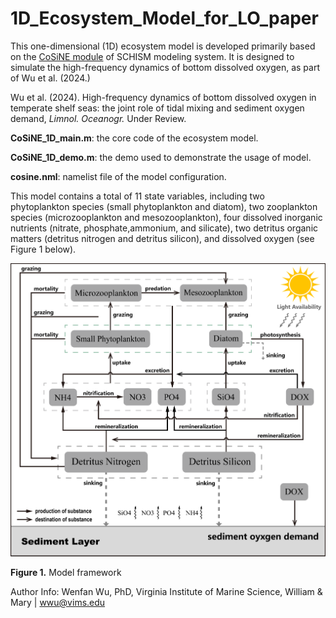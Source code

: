 # 1D_Ecosystem_Model_for_LO_paper

This one-dimensional (1D) ecosystem model is developed primarily based on the [CoSiNE module](https://ccrm.vims.edu/schismweb/CoSiNE_manual_ZG_v5.pdf) of SCHISM modeling system. It is designed to simulate the high-frequency dynamics of bottom dissolved oxygen, as part of Wu et al. (2024.)

Wu et al. (2024). High-frequency dynamics of bottom dissolved oxygen in temperate shelf seas: the joint role of tidal mixing and sediment oxygen demand, *Limnol. Oceanogr.* Under Review.

**CoSiNE_1D_main.m**: the core code of the ecosystem model.

**CoSiNE_1D_demo.m**: the demo used to demonstrate the usage of model.

**cosine.nml**: namelist file of the model configuration.



This model contains a total of 11 state variables, including two phytoplankton species (small phytoplankton and diatom), two zooplankton species (microzooplankton and mesozooplankton), four dissolved inorganic nutrients (nitrate, phosphate,ammonium, and silicate), two detritus organic matters (detritus nitrogen and detritus silicon), and dissolved oxygen (see Figure 1 below). 

<img title="" src="misc/model_framework.png" alt="Model Framework" width="620" height="" data-align="inline">

**Figure 1.** Model framework

Author Info: Wenfan Wu, PhD, Virginia Institute of Marine Science, William & Mary | [wwu@vims.edu](mailto:wwu@vims.edu)
